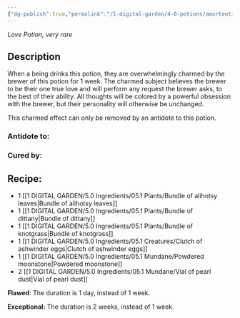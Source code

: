 ```yaml
---
{"dg-publish":true,"permalink":"/1-digital-garden/4-0-potions/amortentia-love/","tags":["#potion","love","very-rare"]}
---
```


*Love Potion, very rare* 

## Description

When a being drinks this potion, they are overwhelmingly charmed by the brewer of this potion for 1 week. The charmed subject believes the brewer to be their one true love and will perform any request the brewer asks, to the best of their ability. All thoughts will be colored by a powerful obsession with the brewer, but their personality will otherwise be unchanged. 

This charmed effect can only be removed by an antidote to this potion.

### Antidote to: 


### Cured by:


## Recipe:

- 1 [[1 DIGITAL GARDEN/5.0 Ingredients/05.1 Plants/Bundle of alihotsy leaves\|Bundle of alihotsy leaves]]
- 1 [[1 DIGITAL GARDEN/5.0 Ingredients/05.1 Plants/Bundle of dittany\|Bundle of dittany]]
- 1 [[1 DIGITAL GARDEN/5.0 Ingredients/05.1 Plants/Bundle of knotgrass\|Bundle of knotgrass]]
- 1 [[1 DIGITAL GARDEN/5.0 Ingredients/05.1 Creatures/Clutch of ashwinder eggs\|Clutch of ashwinder eggs]]
- 1 [[1 DIGITAL GARDEN/5.0 Ingredients/05.1 Mundane/Powdered moonstone\|Powdered moonstone]]
- 2 [[1 DIGITAL GARDEN/5.0 Ingredients/05.1 Mundane/Vial of pearl dust\|Vial of pearl dust]]

**Flawed**:
The duration is 1 day, instead of 1 week.

**Exceptional:** 
The duration is 2 weeks, instead of 1 week.